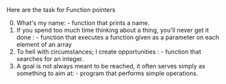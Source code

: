 Here are the task for Function pointers

0. What's my name: - function that prints a name.
1. If you spend too much time thinking about a thing, you'll never get it done : -  function that executes a function given as a parameter on each element of an array
2. To hell with circumstances; I create opportunities : - function that searches for an integer.
3. A goal is not always meant to be reached, it often serves simply as something to aim at: -  program that performs simple operations.
